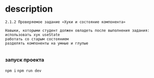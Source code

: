 # description
```
2.1.2 Проверяемое задание «Хуки и состояние компонента»

Навыки, которыми студент должен овладеть после выполнения задания:
использовать хук useState
работать со старым состоянием
разделять компоненты на умные и глупые


```
### запуск проекта
 `npm i`
 `npm run dev`
